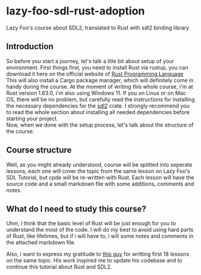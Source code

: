 # lazy-foo-sdl-rust-adoption
Lazy Foo's course about SDL2, translated to Rust with sdl2 binding library

## Introduction
So before you start a journey, let's talk a litle bit about setup of your environment. First things first, you need to install Rust via rustup, you can download it here on the official website of [Rust Programming Language](https://www.rust-lang.org)
This will also install a Cargo package manager, which will definitely come in handy during the course. At the moment of writing this whole course, i'm at Rust version 1.63.0, i'm also using Windows 11. If you on Linux or on Mac OS, there will be no problem, but carefully read the instructions for installing the necessary dependencies for the [sdl2](https://github.com/Rust-SDL2/rust-sdl2) crate. I strongly recommend you to read the whole section about installing all needed dependencies before starting your project.
<br>
Now, when we done with the setup process, let's talk about the structure of the course.
## Course structure
Well, as you might already understood, course will be splitted into seperate lessons, each one will cover the topic from the same lesson on Lazy Foo's SDL Tutorial, but cpde will be re-written with Rust. Each lesson will have the source code and a small markdown file with some additions, comments and notes. 
## What do I need to study this course?
Uhm, i think that the basic level of Rust will be just enough for you to understand the most of the code. I will do my best to avoid using hard parts of Rust, like lifetimes, but if i will have to, i will some notes and comments in the attached markdown file.

Also, i want to express my gratitude to [this guy](https://github.com/ysgard) for writting first 18 lessons on the same topic. His work inspired me to update his codebase and to continue this tutorial about Rust and SDL2.
